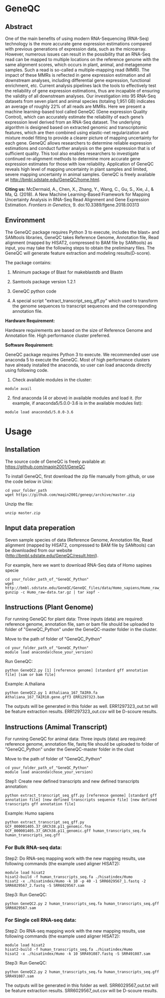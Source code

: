 # GeneQC #

## Abstract ##

One of the main benefits of using modern RNA-Sequencing (RNA-Seq) technology is the more accurate gene expression estimations compared with previous generations of expression data, such as the microarray. However, numerous issues can result in the possibility that an RNA-Seq read can be mapped to multiple locations on the reference genome with the same alignment scores, which occurs in plant, animal, and metagenome samples. Such a read is so-called a multiple-mapping read (MMR). The impact of these MMRs is reflected in gene expression estimation and all downstream analyses, including differential gene expression, functional enrichment, etc. Current analysis pipelines lack the tools to effectively test the reliability of gene expression estimations, thus are incapable of ensuring the validity of all downstream analyses. Our investigation into 95 RNA-Seq datasets from seven plant and animal species (totaling 1,951 GB) indicates an average of roughly 22% of all reads are MMRs. Here we present a machine learning-based tool called GeneQC (Gene expression Quality Control), which can accurately estimate the reliability of each gene’s expression level derived from an RNA-Seq dataset. The underlying algorithm is designed based on extracted genomic and transcriptomic features, which are then combined using elastic-net regularization
and mixture model fitting to provide a clearer picture of mapping uncertainty for each gene. GeneQC allows researchers to determine reliable expression estimations and conduct further analysis on the gene expression that is of sufficient quality. This tool also
enables researchers to investigate continued re-alignment methods to determine more accurate gene expression estimates for those with low reliability. Application of GeneQC reveals high level of mapping uncertainty in plant samples and limited, severe mapping uncertainty in animal samples. GeneQC is freely available at http://bmbl.sdstate.edu/GeneQC/home.html.


**Citing us:** McDermaid, A., Chen, X., Zhang, Y., Wang, C., Gu, S., Xie, J., & Ma, Q. (2018). A New Machine Learning-Based Framework for Mapping Uncertainty Analysis in RNA-Seq Read Alignment and Gene Expression Estimation. *Frontiers in Genetics*, 9. doi:10.3389/fgene.2018.00313

## Environment ##

The GeneQC package requires Python 3 to execute, includes the blast+ and SAMtools libraries, GeneQC takes Reference Genome, Annotation file, Read alignment (mapped by HISAT2, compressed to BAM file by SAMtools) as input, you may take the following steps to obtain the preliminary files. The GeneQC will generate feature extraction and modeling results(D-score).

The package contains:

1. Minimum package of Blast for makeblastdb and Blastn

2. Samtools package version 1.2.1

3. GeneQC python code

4. A special script "extract_transcript_seq_gff.py" which used to transform the genome sequences to transcript sequences and the corresponding annotation file.

**Hardware Requirement:**

Hardware requirements are based on the size of Reference Genome and Annotation file. High performance cluster preferred.

**Software Requirement:**

GeneQC package requires Python 3 to execute. We recommended user use anaconda 5 to execute the GeneQC. Most of high performance clusters have already installed the anaconda, so user can load anaconda directly using following code.

1. Check available modules in the cluster:
```{r,engine='bash',eval=FALSE}
module avail
```
2. find anaconda (4 or above) in available modules and load it. (for example, if anaconda5/5.0.0-3.6 is in the available modules list):
```{r,engine='bash',eval=FALSE, module}
module load anaconda5/5.0.0-3.6
```

# Usage #

## Installation
The source code of GeneQC is freely available at: https://github.com/maqin2001/GeneQC

To install GeneQC, first download the zip file manually from github, or use the code below in Unix:
```{r,engine='bash',eval=FALSE, download}
cd your_folder_path
wget https://github.com/maqin2001/geneqc/archive/master.zip
```
Unzip the file:
```{r,engine='bash',eval=FALSE, unzip}
unzip master.zip
```

## Input data preperation

Seven sample species of data (Reference Genome, Annotation file, Read alignment (mapped by HISAT2, compressed to BAM file by SAMtools) can be downloaded from our website (http://bmbl.sdstate.edu/GeneQC/result.html).

For example, here we want to download RNA-Seq data of Homo sapines specie

```{r,engine='bash',eval=FALSE}
cd your_folder_path_of_"GeneQC_Python"
wget http://bmbl.sdstate.edu/GeneQC/GeneQC_files/data/Homo_sapiens/Humo_raw_data.tar.gz
gunzip -c Humo_raw-data.tar.gz | tar xopf -
```
## Instructions (Plant Genome)

For running GeneQC for plant data: Three inputs (data) are required: reference genome, annotation file, sam or bam file should be uploaded to folder of "GeneQC_Python" under the GeneQC-master folder in the cluster.

Move to the path of folder of "GeneQC_Python"
```{r,engine='bash',eval=FALSE}
cd your_folder_path_of_"GeneQC_Python"
module load anaconda(chose_your_version)
```

Run GeneQC:
```{r,engine='bash',eval=FALSE}
python GeneQC2.py [1] [reference genome] [standard gff annotation file] [sam or bam file]
```

Example: A.thaliana
```{r,engine='bash',eval=FALSE}
python GeneQC2.py 1 Athaliana_167_TAIR9.fa Athaliana_167_TAIR10.gene.gff3 ERR1297323.bam
```

The outputs will be generated in this folder as well. ERR1297323_out.txt will be feature extraction results. ERR1297323_out.csv will be D-scoure results.

## Instructions (Amimal Transcript)

For running GeneQC for animal data: Three inputs (data) are required: reference genome, annotation file, fastq file should be uploaded to folder of "GeneQC_Python" under the GeneQC-master folder in the clust

Move to the path of folder of "GeneQC_Python"
```{r,engine='bash',eval=FALSE}
cd your_folder_path_of_"GeneQC_Python"
module load anaconda(chose_your_version)
```

Step1: Create new defined transcripts and new defined transcripts annotation:
```{r,engine='bash',eval=FALSE}
python extract_transcript_seq_gff.py [reference genome] [standard gff annotation file] [new defined transcripts sequence file] [new defined transcripts gff annotation file]
```

Example: Humo sapiens
```{r,engine='bash',eval=FALSE}
python extract_transcript_seq_gff.py GCF_000001405.37_GRCh38.p11_genomic.fna GCF_000001405.37_GRCh38.p11_genomic.gff human_transcripts_seq.fa human_transcripts_seq.gff
```

### For Bulk RNA-seq data:
Step2: Do RNA-seq mapping work with the new mapping results, use following commands (the example used aligner HISAT2):
```{r,engine='bash',eval=FALSE}
module load hisat2
hisat2-build -f human_transcripts_seq.fa ./hisatindex/Humo
hisat2 -x ./hisatindex/Humo -k 10 -p 40 -1 SRR6029567_1.fastq -2 SRR6029567_2.fastq -S SRR6029567.sam
```

Step3: Run GeneQC:
```{r,engine='bash',eval=FALSE}
python GeneQC2.py 2 human_transcripts_seq.fa human_transcripts_seq.gff SRR6029567.sam
```

### For Single cell RNA-seq data:
Step2: Do RNA-seq mapping work with the new mapping results, use following commands (the example used aligner HISAT2):
```{r,engine='bash',eval=FALSE}
module load hisat2
hisat2-build -f human_transcripts_seq.fa ./hisatindex/Humo
hisat2 -x ./hisatindex/Humo -k 10 SRR491087.fastq -S SRR491087.sam
```

Step3: Run GeneQC:
```{r,engine='bash',eval=FALSE}
python GeneQC2.py 2 human_transcripts_seq.fa human_transcripts_seq.gff SRR491087.sam
```

The outputs will be generated in this folder as well. SRR6029567_out.txt will be feature extraction results. SRR6029567_out.csv will be D-scoure results.

